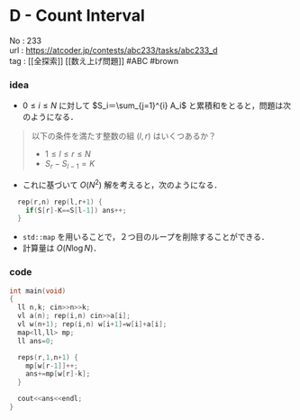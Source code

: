 # D - Count Interval

No	: 233  
url	: https://atcoder.jp/contests/abc233/tasks/abc233_d  
tag	: [[全探索]] [[数え上げ問題]]  #ABC #brown 

### idea
- $0 \le i \le N$ に対して $S_i＝\sum_{j=1}^{i} A_i$ と累積和をとると，問題は次のようになる．
> 以下の条件を満たす整数の組 $(l,r)$ はいくつあるか？
> - $1 \le l \le r \le N$
> - $S_r - S_{l-1} = K$
- これに基づいて $O(N^2)$ 解を考えると，次のようになる．
```cpp
  rep(r,n) rep(l,r+1) {
    if(S[r]-K==S[l-1]) ans++;
  }
```
- `std::map` を用いることで，２つ目のループを削除することができる．
- 計算量は $O(N \log N)$．


### code
```cpp
int	main(void)
{
  ll n,k; cin>>n>>k;
  vl a(n); rep(i,n) cin>>a[i];
  vl w(n+1); rep(i,n) w[i+1]=w[i]+a[i];
  map<ll,ll> mp;
  ll ans=0;

  reps(r,1,n+1) {
    mp[w[r-1]]++;
    ans+=mp[w[r]-k];
  }

  cout<<ans<<endl;
}
```